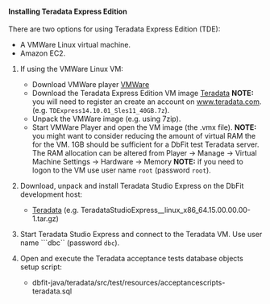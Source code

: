 #### Installing Teradata Express Edition

There are two options for using Teradata Express Edition (TDE):
* A VMWare Linux virtual machine.
* Amazon EC2.

1. If using the VMWare Linux VM:
   * Download VMWare player
     [VMWare](https://my.vmware.com/web/vmware/downloads)
   * Download the Teradata Express Edition VM image
     [Teradata](https://downloads.teradata.com/download/database/teradata-express/vmware)
     **NOTE:** you will need to register an create an account on www.teradata.com.
     (e.g. `TDExpress14.10.01_Sles11_40GB.7z`).
   * Unpack the VMWare image (e.g. using 7zip).
   * Start VMWare Player and open the VM image (the .vmx file).
     **NOTE:** you might want to consider reducing the amount of virtual RAM the for the VM.
               1GB should be sufficient for a DbFit test Teradata server.
               The RAM allocation can be altered from
                  Player -> Manage -> Virtual Machine Settings -> Hardware -> Memory
     **NOTE:** if you need to logon to the VM use user name `root` (password `root`).

2. Download, unpack and install Teradata Studio Express on the DbFit development host:
   * [Teradata](https://downloads.teradata.com/download/tools/teradata-studio-express)
   (e.g. TeradataStudioExpress__linux_x86_64.15.00.00.00-1.tar.gz)

3. Start Teradata Studio Express and connect to the Teradata VM. Use user name ```dbc`` (password `dbc`).

4. Open and execute the Teradata acceptance tests database objects setup script:
   * dbfit-java/teradata/src/test/resources/acceptancescripts-teradata.sql
